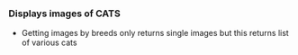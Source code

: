 ### Displays images of CATS

- Getting images by breeds only returns single images but this returns list of various cats